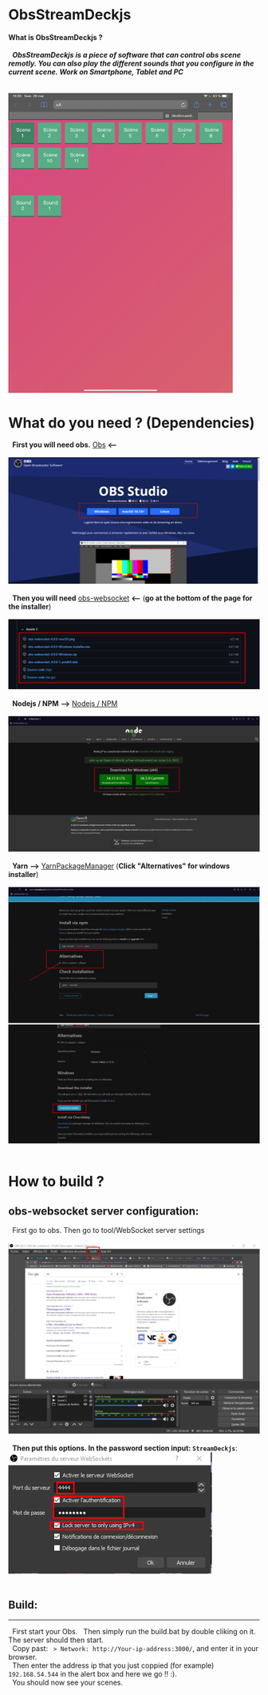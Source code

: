 # ObsStreamDeckjs

#### What is ObsStreamDeckjs ?

&nbsp;&nbsp;*__ObsStreamDeckjs is a piece of software that can control obs scene remotly. You can also play the different sounds that you configure in the current scene. Work on Smartphone, Tablet and PC__* <br><br><br> <img src=".picture/app.png" width="450" height="600">

# What do you need ? (Dependencies)

&nbsp; __First you will need obs.__
[Obs](https://obsproject.com/fr) __<--__ <br><br> ![obs](.picture/obs_1.png) <br><br>
&nbsp; __Then you will need__ [obs-websocket](https://github.com/Palakis/obs-websocket/releases/tag/4.9.0) __<--__ (__go at the bottom of the page for the installer__) <br><br> ![obs-websocket](.picture/websocket_1.png)<br><br>
&nbsp; __Nodejs / NPM__ __-->__ [Nodejs / NPM](https://nodejs.org/en/) <br><br>![node](.picture/nodejs_1.png)<br><br>
&nbsp; __Yarn__ __-->__ [YarnPackageManager](https://classic.yarnpkg.com/en/docs/install/#windows-stable) (__Click "Alternatives" for windows installer__)<br><br>![yarn1](.picture/yarn_1.png)<br>![yarn2](.picture/yarn_2.png)<br><br>

# How to build ?

## obs-websocket server configuration:
&nbsp; First go to obs. Then go to tool/WebSocket server settings <br><br> ![tool](.picture/obs_tool_1.png) <br><br>
&nbsp; __Then put this options. In the password section input: `StreamDeckjs`__: <br> <img src="./.picture/obs_tool_2.png" style="margin-left"><br><br>

## Build:
______
&nbsp; First start your Obs.
&nbsp; Then simply run the build.bat by double cliking on it. The server should then start. <br>
&nbsp; Copy past: ` > Network: http://Your-ip-address:3000/`, and enter it in your browser.<br>
&nbsp; Then enter the address ip that you just coppied (for example) `192.168.54.544` in the alert box and here we go !! :).<br>
&nbsp; You should now see your scenes.